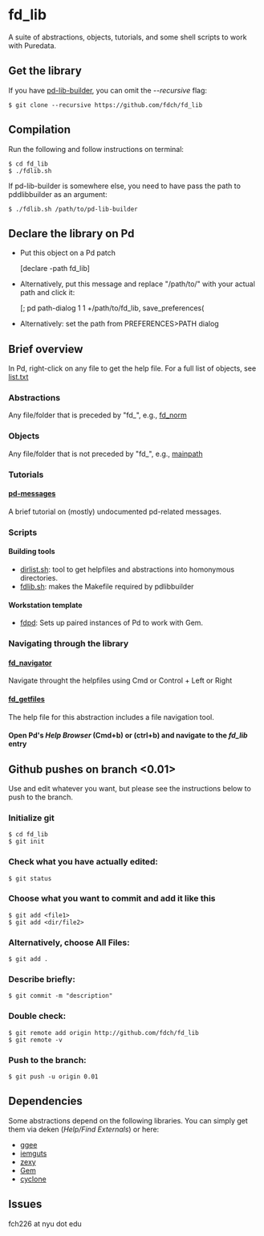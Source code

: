 # fd_lib
A suite of abstractions, objects, tutorials, and some shell scripts to work with Puredata.

## Get the library

If you have [pd-lib-builder](https://github.com/pure-data/pd-lib-builder), you can omit the *--recursive* flag:

	$ git clone --recursive https://github.com/fdch/fd_lib

## Compilation
Run the following and follow instructions on terminal:

	$ cd fd_lib
	$ ./fdlib.sh

If pd-lib-builder is somewhere else, you need to have pass the path to pddlibbuilder as an argument:

	$ ./fdlib.sh /path/to/pd-lib-builder

## Declare the library on Pd
* Put this object on a Pd patch

	[declare -path fd_lib]
	
* Alternatively, put this message and replace "/path/to/" with your actual path and click it:
	
	[;
	pd path-dialog 1 1 +/path/to/fd_lib, save_preferences(
	
* Alternatively: set the path from PREFERENCES>PATH dialog

## Brief overview

In Pd, right-click on any file to get the help file. For a full list of objects, see [list.txt](list.txt)

### Abstractions
Any file/folder that is preceded by "fd\_", e.g., [fd_norm](fd_norm)

### Objects
Any file/folder that is not preceded by "fd\_", e.g., [mainpath](mainpath)

### Tutorials

#### [pd-messages](tutorials/pd-messages)
A brief tutorial on (mostly) undocumented pd-related messages.

### Scripts

#### Building tools

* [dirlist.sh](dirlist.sh): tool to get helpfiles and abstractions into homonymous directories.
* [fdlib.sh](fdlib.sh): makes the Makefile required by pdlibbuilder

#### Workstation template
* [fdpd](fdpd): Sets up paired instances of Pd to work with Gem.

### Navigating through the library

####  [fd_navigator](fd_navigator)
Navigate throught the helpfiles using Cmd or Control + Left or Right

####  [fd_getfiles](fd_getfiles)
The help file for this abstraction includes a file navigation tool.

####  Open Pd's *Help Browser* (Cmd+b) or (ctrl+b) and navigate to the *fd_lib* entry

## Github pushes on branch <0.01>
Use and edit whatever you want, but please see the instructions below to push to the branch.

### Initialize git

	$ cd fd_lib
	$ git init

### Check what you have actually edited:

	$ git status

### Choose what you want to commit and add it like this

	$ git add <file1>
	$ git add <dir/file2>

### Alternatively, choose All Files:

	$ git add .

### Describe briefly:

	$ git commit -m "description"

### Double check:

	$ git remote add origin http://github.com/fdch/fd_lib
	$ git remote -v

### Push to the branch:

	$ git push -u origin 0.01

## Dependencies
Some abstractions depend on the following libraries. You can simply get them via deken (*Help/Find Externals*) or here:
* [ggee](https://github.com/pure-data/ggee)
* [iemguts](https://git.iem.at/pd/iemguts.git)
* [zexy](https://git.iem.at/pd/zexy.git)
* [Gem](https://gem.iem.at/)
* [cyclone](https://github.com/porres/pd-cyclone)

## Issues
fch226 at nyu dot edu

